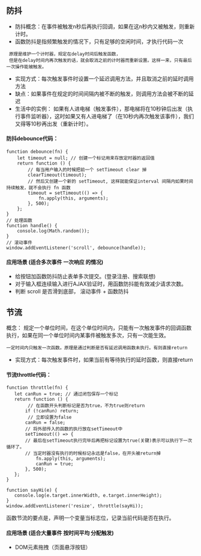 ## 防抖
 - 防抖概念：在事件被触发n秒后再执行回调，如果在这n秒内又被触发，则重新计时。
 - 函数防抖是指频繁触发的情况下，只有足够的空闲时间，才执行代码一次
```
 原理是维护一个计时器，规定在delay时间后触发函数，
 但是在delay时间内再次触发的话，就会取消之前的计时器而重新设置。这样一来，只有最后一次操作能被触发。
```
 - 实现方式：每次触发事件时设置一个延迟调用方法，并且取消之前的延时调用方法
 - 缺点：如果事件在规定的时间间隔内被不断的触发，则调用方法会被不断的延迟
 - 生活中的实例： 如果有人进电梯（触发事件），那电梯将在10秒钟后出发（执行事件监听器），这时如果又有人进电梯了（在10秒内再次触发该事件），我们又得等10秒再出发（重新计时）。
#### 防抖debounce代码：
```
function debounce(fn) {
    let timeout = null; // 创建一个标记用来存放定时器的返回值
    return function () {
        // 每当用户输入的时候把前一个 setTimeout clear 掉
        clearTimeout(timeout); 
        // 然后又创建一个新的 setTimeout, 这样就能保证interval 间隔内如果时间持续触发，就不会执行 fn 函数
        timeout = setTimeout(() => {
            fn.apply(this, arguments);
        }, 500);
    };
}
// 处理函数
function handle() {
    console.log(Math.random());
}
// 滚动事件
window.addEventListener('scroll', debounce(handle));
```
#### 应用场景 (适合多次事件 一次响应 的情况)
- 给按钮加函数防抖防止表单多次提交。(登录注册、搜索联想)
- 对于输入框连续输入进行AJAX验证时，用函数防抖能有效减少请求次数。
- 判断 scroll 是否滑到底部， 滚动事件 + 函数防抖

 ## 节流
 概念： 规定一个单位时间，在这个单位时间内，只能有一次触发事件的回调函数执行，如果在同一个单位时间内某事件被触发多次，只有一次能生效。
 ```
 一定时间内只触发一次函数。原理是通过判断是否有延迟调用函数未执行。有则直接return
 ```
 - 实现方式：每次触发事件时，如果当前有等待执行的延时函数，则直接return

 #### 节流throttle代码：
 ```
function throttle(fn) {
    let canRun = true; // 通过闭包保存一个标记
    return function () {
         // 在函数开头判断标记是否为true，不为true则return
        if (!canRun) return;
         // 立即设置为false
        canRun = false;
        // 将外部传入的函数的执行放在setTimeout中
        setTimeout(() => { 
        // 最后在setTimeout执行完毕后再把标记设置为true(关键)表示可以执行下一次循环了。
        // 当定时器没有执行的时候标记永远是false，在开头被return掉
            fn.apply(this, arguments);
            canRun = true;
        }, 500);
    };
}

function sayHi(e) {
    console.log(e.target.innerWidth, e.target.innerHeight);
}
window.addEventListener('resize', throttle(sayHi));
```
函数节流的要点是，声明一个变量当标志位，记录当前代码是否在执行。
#### 应用场景 (适合大量事件 按时间平均 分配触发)
- DOM元素拖拽（页面悬浮按钮）